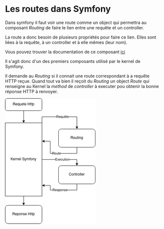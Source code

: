 # Les routes dans Symfony

Dans symfony il faut voir une route comme un object qui permettra au composant _Routing_ de faire le lien entre une requête et un controller.

La route a donc besoin de plusieurs propriétés pour faire ce lien. Elles sont liées à la requête, à un controller et à elle mêmes (leur nom).

Vous pouvez trouver la documentation de ce composant [ici](https://symfony.com/doc/4.4/routing.html)

Il s'agit donc d'un des premiers composants utilisé par le kernel de Symfony.

Il demande au _Routing_ si il connait une route correspondant à a requête HTTP reçue. Quand tout va bien il reçoit du _Routing_ un object _Route_ qui renseigne au Kernel la _method_ de _controller_ à executer pou obtenir la bonne réponse HTTP à renvoyer.

![profiler toolab image](../assets/routing-schema.png)
 
